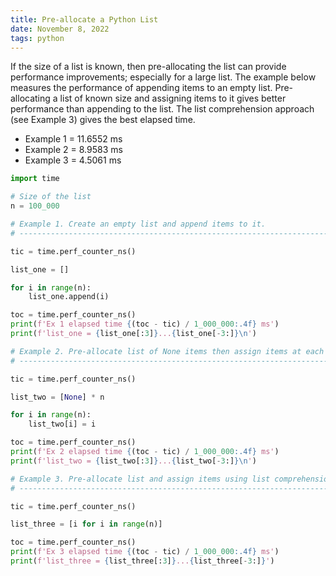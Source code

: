 ```yaml
---
title: Pre-allocate a Python List
date: November 8, 2022
tags: python
---
```


If the size of a list is known, then pre-allocating the list can provide performance improvements; especially for a large list. The example below measures the performance of appending items to an empty list. Pre-allocating a list of known size and assigning items to it gives better performance than appending to the list. The list comprehension approach (see Example 3) gives the best elapsed time.

- Example 1 = 11.6552 ms
- Example 2 = 8.9583 ms
- Example 3 = 4.5061 ms

```python
import time

# Size of the list
n = 100_000

# Example 1. Create an empty list and append items to it.
# ----------------------------------------------------------------------------

tic = time.perf_counter_ns()

list_one = []

for i in range(n):
    list_one.append(i)

toc = time.perf_counter_ns()
print(f'Ex 1 elapsed time {(toc - tic) / 1_000_000:.4f} ms')
print(f'list_one = {list_one[:3]}...{list_one[-3:]}\n')

# Example 2. Pre-allocate list of None items then assign items at each index.
# ----------------------------------------------------------------------------

tic = time.perf_counter_ns()

list_two = [None] * n

for i in range(n):
    list_two[i] = i

toc = time.perf_counter_ns()
print(f'Ex 2 elapsed time {(toc - tic) / 1_000_000:.4f} ms')
print(f'list_two = {list_two[:3]}...{list_two[-3:]}\n')

# Example 3. Pre-allocate list and assign items using list comprehension.
# ----------------------------------------------------------------------------

tic = time.perf_counter_ns()

list_three = [i for i in range(n)]

toc = time.perf_counter_ns()
print(f'Ex 3 elapsed time {(toc - tic) / 1_000_000:.4f} ms')
print(f'list_three = {list_three[:3]}...{list_three[-3:]}')
```
